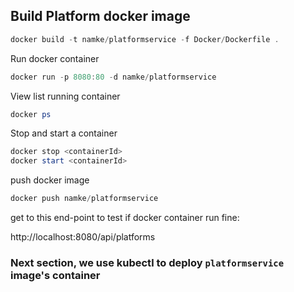 ## Build Platform docker image

```powershell
docker build -t namke/platformservice -f Docker/Dockerfile .
```

Run docker container

```powershell
docker run -p 8080:80 -d namke/platformservice
```

View list running container

```powershell
docker ps
```

Stop and start a container

```powershell
docker stop <containerId>
docker start <containerId>
```

push docker image

```powershell
docker push namke/platformservice
```

get to this end-point to test if docker container run fine:

http://localhost:8080/api/platforms

### Next section, we use kubectl to deploy `platformservice` image's container
